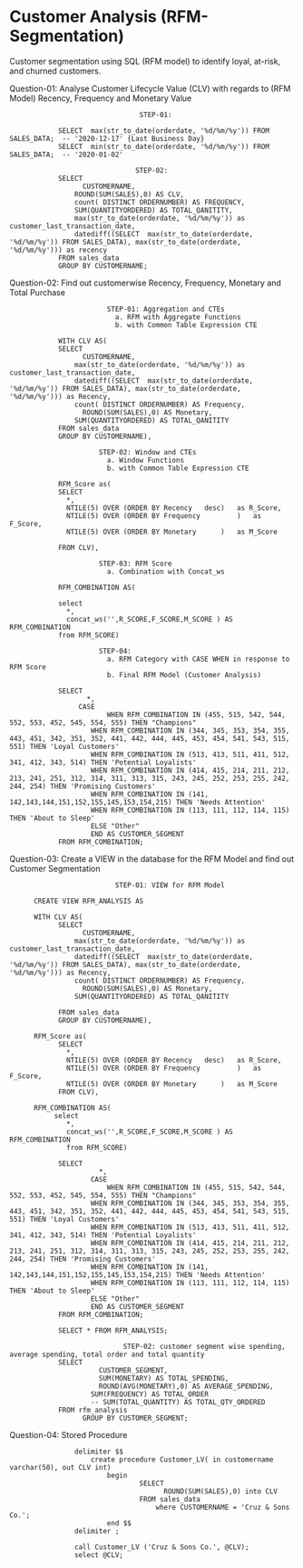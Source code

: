 #  Customer Analysis (RFM-Segmentation)
Customer segmentation using SQL (RFM model) to identify loyal, at-risk, and churned customers.

Question-01: Analyse Customer Lifecycle Value (CLV) with regards to (RFM Model) Recency, Frequency and Monetary Value

                                    STEP-01:
        
                SELECT  max(str_to_date(orderdate, '%d/%m/%y')) FROM SALES_DATA;  -- '2020-12-17' {Last Business Day}
                SELECT  min(str_to_date(orderdate, '%d/%m/%y')) FROM SALES_DATA;  -- '2020-01-02' 

                                   STEP-02:
                SELECT 
                	  CUSTOMERNAME,
                    ROUND(SUM(SALES),0) AS CLV,
                    count( DISTINCT ORDERNUMBER) AS FREQUENCY,
                    SUM(QUANTITYORDERED) AS TOTAL_QANITITY,
                    max(str_to_date(orderdate, '%d/%m/%y')) as customer_last_transaction_date,
                    datediff((SELECT  max(str_to_date(orderdate, '%d/%m/%y')) FROM SALES_DATA), max(str_to_date(orderdate, '%d/%m/%y'))) as recency
                FROM sales_data
                GROUP BY CUSTOMERNAME;

Question-02: Find out customerwise Recency, Frequency, Monetary and Total Purchase

                            STEP-01: Aggregation and CTEs
                              a. RFM with Aggregate Functions
                              b. with Common Table Expression CTE

                WITH CLV AS(
                SELECT 
                	  CUSTOMERNAME,
                    max(str_to_date(orderdate, '%d/%m/%y')) as customer_last_transaction_date,
                    datediff((SELECT  max(str_to_date(orderdate, '%d/%m/%y')) FROM SALES_DATA), max(str_to_date(orderdate, '%d/%m/%y'))) as Recency,
                    count( DISTINCT ORDERNUMBER) AS Frequency,
                	  ROUND(SUM(SALES),0) AS Monetary,
                    SUM(QUANTITYORDERED) AS TOTAL_QANITITY   
                FROM sales_data
                GROUP BY CUSTOMERNAME),
                
                          STEP-02: Window and CTEs
                            a. Window Functions
                            b. with Common Table Expression CTE
                
                RFM_Score as(
                SELECT 
                  *,
                  NTILE(5) OVER (ORDER BY Recency 	desc) 	as R_Score,
                  NTILE(5) OVER (ORDER BY Frequency 	    ) 	as F_Score,
                  NTILE(5) OVER (ORDER BY Monetary 	    ) 	as M_Score
                    
                FROM CLV),

                          STEP-03: RFM Score
                            a. Combination with Concat_ws
                  
                RFM_COMBINATION AS(
                
                select 
                  *,
                  concat_ws('',R_SCORE,F_SCORE,M_SCORE ) AS RFM_COMBINATION
                from RFM_SCORE)

                          STEP-04:
                            a. RFM Category with CASE WHEN in response to RFM Score
                            b. Final RFM Model (Customer Analysis)
                
                SELECT 
                	   *,
                     CASE
                		    WHEN RFM_COMBINATION IN (455, 515, 542, 544, 552, 553, 452, 545, 554, 555) THEN "Champions"
                        WHEN RFM_COMBINATION IN (344, 345, 353, 354, 355, 443, 451, 342, 351, 352, 441, 442, 444, 445, 453, 454, 541, 543, 515, 551) THEN 'Loyal Customers'
                        WHEN RFM_COMBINATION IN (513, 413, 511, 411, 512, 341, 412, 343, 514) THEN 'Potential Loyalists'
                        WHEN RFM_COMBINATION IN (414, 415, 214, 211, 212, 213, 241, 251, 312, 314, 311, 313, 315, 243, 245, 252, 253, 255, 242, 244, 254) THEN 'Promising Customers'
                        WHEN RFM_COMBINATION IN (141, 142,143,144,151,152,155,145,153,154,215) THEN 'Needs Attention'
                        WHEN RFM_COMBINATION IN (113, 111, 112, 114, 115) THEN 'About to Sleep'
                        ELSE "Other"
                        END AS CUSTOMER_SEGMENT
                FROM RFM_COMBINATION;

Question-03: Create a VIEW in the database for the RFM Model and find out Customer Segmentation

                              STEP-01: VIEW for RFM Model
                
          CREATE VIEW RFM_ANALYSIS AS
          
          WITH CLV AS(
                SELECT 
                	  CUSTOMERNAME,
                    max(str_to_date(orderdate, '%d/%m/%y')) as customer_last_transaction_date,
                    datediff((SELECT  max(str_to_date(orderdate, '%d/%m/%y')) FROM SALES_DATA), max(str_to_date(orderdate, '%d/%m/%y'))) as Recency,
                    count( DISTINCT ORDERNUMBER) AS Frequency,
                	  ROUND(SUM(SALES),0) AS Monetary,
                    SUM(QUANTITYORDERED) AS TOTAL_QANITITY
                    
                FROM sales_data
                GROUP BY CUSTOMERNAME),      
                
          RFM_Score as(
                SELECT 
                  *,
                  NTILE(5) OVER (ORDER BY Recency 	desc) 	as R_Score,
                  NTILE(5) OVER (ORDER BY Frequency 	    ) 	as F_Score,
                  NTILE(5) OVER (ORDER BY Monetary 	    ) 	as M_Score    
                FROM CLV),
                
          RFM_COMBINATION AS(
               select 
                  *,
                  concat_ws('',R_SCORE,F_SCORE,M_SCORE ) AS RFM_COMBINATION
                  from RFM_SCORE)
                
                SELECT 
                	      *,
                        CASE
                		    WHEN RFM_COMBINATION IN (455, 515, 542, 544, 552, 553, 452, 545, 554, 555) THEN "Champions"
                        WHEN RFM_COMBINATION IN (344, 345, 353, 354, 355, 443, 451, 342, 351, 352, 441, 442, 444, 445, 453, 454, 541, 543, 515, 551) THEN 'Loyal Customers'
                        WHEN RFM_COMBINATION IN (513, 413, 511, 411, 512, 341, 412, 343, 514) THEN 'Potential Loyalists'
                        WHEN RFM_COMBINATION IN (414, 415, 214, 211, 212, 213, 241, 251, 312, 314, 311, 313, 315, 243, 245, 252, 253, 255, 242, 244, 254) THEN 'Promising Customers'
                        WHEN RFM_COMBINATION IN (141, 142,143,144,151,152,155,145,153,154,215) THEN 'Needs Attention'
                        WHEN RFM_COMBINATION IN (113, 111, 112, 114, 115) THEN 'About to Sleep'
                        ELSE "Other"
                        END AS CUSTOMER_SEGMENT
                FROM RFM_COMBINATION;
                
                SELECT * FROM RFM_ANALYSIS;

                                STEP-02: customer segment wise spending, average spending, total order and total quantity
                SELECT 
	                      CUSTOMER_SEGMENT,
	                      SUM(MONETARY) AS TOTAL_SPENDING,
	                      ROUND(AVG(MONETARY),0) AS AVERAGE_SPENDING,
                        SUM(FREQUENCY) AS TOTAL_ORDER
                        -- SUM(TOTAL_QUANTITY) AS TOTAL_QTY_ORDERED
                FROM rfm_analysis
                      GROUP BY CUSTOMER_SEGMENT;


Question-04: Stored Procedure
    
                    delimiter $$
                        create procedure Customer_LV( in customername varchar(50), out CLV int)
                            begin
                        		    SELECT 
                        			      ROUND(SUM(SALES),0) into CLV
                        		    FROM sales_data
                        		        where CUSTOMERNAME = 'Cruz & Sons Co.';
                            end $$
                    delimiter ;
                        
                    call Customer_LV ('Cruz & Sons Co.', @CLV);
                    select @CLV;
    






